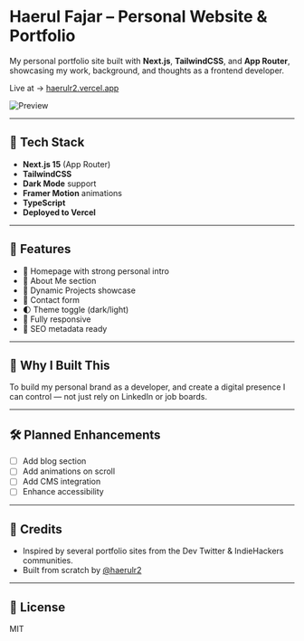 # Haerul Fajar – Personal Website & Portfolio

My personal portfolio site built with **Next.js**, **TailwindCSS**, and **App Router**, showcasing my work, background, and thoughts as a frontend developer.

Live at → [haerulr2.vercel.app](https://haerulr2.vercel.app)

![Preview](https://github.com/user-attachments/assets/5df56516-1532-4705-ada1-2ae4ff09fc1a)


---

## 🚀 Tech Stack

- **Next.js 15** (App Router)
- **TailwindCSS**
- **Dark Mode** support
- **Framer Motion** animations
- **TypeScript**
- **Deployed to Vercel**

---

## 📌 Features

- 🎯 Homepage with strong personal intro
- 🧑 About Me section
- 💼 Dynamic Projects showcase
- 📮 Contact form
- 🌓 Theme toggle (dark/light)
- 📱 Fully responsive
- 🧠 SEO metadata ready

---

## 🌱 Why I Built This

To build my personal brand as a developer, and create a digital presence I can control — not just rely on LinkedIn or job boards.

---

## 🛠️ Planned Enhancements

- [ ] Add blog section
- [ ] Add animations on scroll
- [ ] Add CMS integration
- [ ] Enhance accessibility

---

## 🤝 Credits

- Inspired by several portfolio sites from the Dev Twitter & IndieHackers communities.
- Built from scratch by [@haerulr2](https://github.com/haerulr2)

---

## 📃 License

MIT
